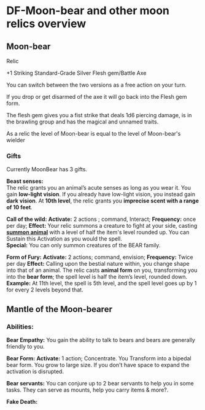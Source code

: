 # DF-Moon-bear and other moon relics overview

## Moon-bear

Relic

+1 Striking Standard-Grade Silver Flesh gem/Battle Axe

You can switch between the two versions as a free action on your turn.

If you drop or get disarmed of the axe it will go back into the Flesh gem form.

The flesh gem gives you a fist strike that deals 1d6 piercing damage, is in the brawling group and has the magical and unnamed traits.

As a relic the level of Moon-bear is equal to the level of Moon-bear's wielder

### Gifts

Currently MoonBear has 3 gifts.

**Beast senses:**  
The relic grants you an animal’s acute senses as long as you wear it. You gain **low-light vision**. If you already have low-light vision, you instead gain **dark vision**. At **10th level**, the relic grants you **imprecise scent with a range of 10 feet**.

**Call of the wild:** 
**Activate:** 2 actions ; command, Interact; 
**Frequency:** once per day; 
**Effect:** Your relic summons a creature to fight at your side, casting **[summon animal](https://2e.aonprd.com/Spells.aspx?ID=1694)** with a level of half the item's level rounded up. You can Sustain this Activation as you would the spell.  
**Special:** You can only summon creatures of the BEAR family.

**Form of Fury:** 
**Activate:** 2 actions; command, envision;
**Frequency:** Twice per day
**Effect:**
Calling upon the bestial nature within, you change shape into that of an animal. The relic casts **animal form** on you, transforming you into the **bear form**; the spell level is half the item’s level, rounded down.  
**Example:** At 11th level, the spell is 5th level, and the spell level goes up by 1 for every 2 levels beyond that.

## Mantle of the Moon-bearer

### Abilities:

**Bear Empathy:** 
You gain the ability to talk to bears and bears are generally friendly to you.

**Bear Form:** 
**Activate:** 1 action; Concentrate.
You Transform into a bipedal bear form. You grow to large size. If you don't have space to expand the activation is disrupted.

**Bear servants:** 
You can conjure up to 2 bear servants to help you in some tasks. They can serve as mounts, help you carry items & more?.

**Fake Death:**
